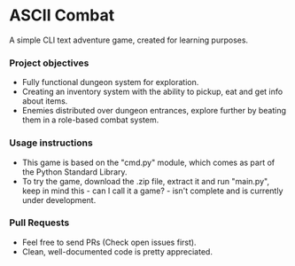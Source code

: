 # ASCII Combat
A simple CLI text adventure game, created for learning purposes.

### Project objectives
* Fully functional dungeon system for exploration.
* Creating an inventory system with the ability to pickup, eat and get info about items.
* Enemies distributed over dungeon entrances, explore further by beating them in a role-based combat system.

### Usage instructions
* This game is based on the "cmd.py" module, which comes as part of the Python Standard Library.
* To try the game, download the .zip file, extract it and run "main.py", keep in mind this - can I call it a game? - isn't complete and is currently under development.

### Pull Requests
* Feel free to send PRs (Check open issues first).
* Clean, well-documented code is pretty appreciated.
